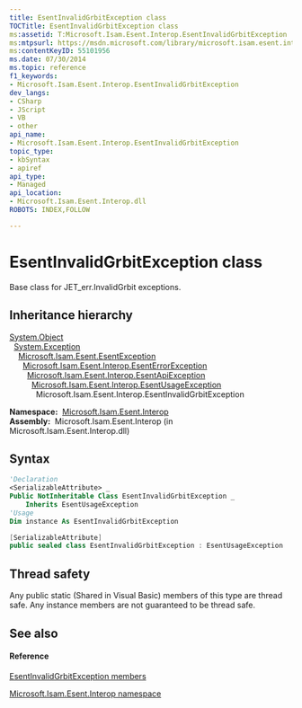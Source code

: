 ```yaml
---
title: EsentInvalidGrbitException class
TOCTitle: EsentInvalidGrbitException class
ms:assetid: T:Microsoft.Isam.Esent.Interop.EsentInvalidGrbitException
ms:mtpsurl: https://msdn.microsoft.com/library/microsoft.isam.esent.interop.esentinvalidgrbitexception(v=EXCHG.10)
ms:contentKeyID: 55101956
ms.date: 07/30/2014
ms.topic: reference
f1_keywords:
- Microsoft.Isam.Esent.Interop.EsentInvalidGrbitException
dev_langs:
- CSharp
- JScript
- VB
- other
api_name: 
- Microsoft.Isam.Esent.Interop.EsentInvalidGrbitException
topic_type: 
- kbSyntax
- apiref
api_type: 
- Managed
api_location: 
- Microsoft.Isam.Esent.Interop.dll
ROBOTS: INDEX,FOLLOW

---
```


# EsentInvalidGrbitException class

Base class for JET_err.InvalidGrbit exceptions.

## Inheritance hierarchy

[System.Object](/dotnet/api/system.object)  
  [System.Exception](/dotnet/api/system.exception)  
    [Microsoft.Isam.Esent.EsentException](./esentexception-class.md)  
      [Microsoft.Isam.Esent.Interop.EsentErrorException](./esenterrorexception-class.md)  
        [Microsoft.Isam.Esent.Interop.EsentApiException](./esentapiexception-class.md)  
          [Microsoft.Isam.Esent.Interop.EsentUsageException](./esentusageexception-class.md)  
            Microsoft.Isam.Esent.Interop.EsentInvalidGrbitException  

**Namespace:**  [Microsoft.Isam.Esent.Interop](./microsoft.isam.esent.interop-namespace.md)  
**Assembly:**  Microsoft.Isam.Esent.Interop (in Microsoft.Isam.Esent.Interop.dll)

## Syntax

``` vb
'Declaration
<SerializableAttribute> _
Public NotInheritable Class EsentInvalidGrbitException _
    Inherits EsentUsageException
'Usage
Dim instance As EsentInvalidGrbitException
```

``` csharp
[SerializableAttribute]
public sealed class EsentInvalidGrbitException : EsentUsageException
```

## Thread safety

Any public static (Shared in Visual Basic) members of this type are thread safe. Any instance members are not guaranteed to be thread safe.

## See also

#### Reference

[EsentInvalidGrbitException members](./esentinvalidgrbitexception-members.md)

[Microsoft.Isam.Esent.Interop namespace](./microsoft.isam.esent.interop-namespace.md)